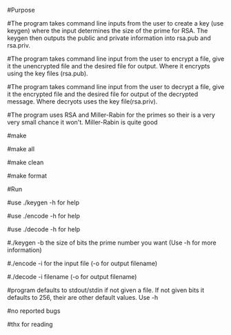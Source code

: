 #Purpose

#The program takes command line inputs from the user to create a key (use keygen) where the input determines the size of the prime for RSA. The keygen then outputs the public and private information into rsa.pub and rsa.priv.

#The program takes command line input from the user to encrypt a file, give it the unencrypted file and the desired file for output. Where it encrypts using the key files (rsa.pub).

#The program takes command line input from the user to decrypt a file, give it the encrypted file and the desired file for output of the decrypted message. Where decryots uses the key file(rsa.priv).

#The program uses RSA and Miller-Rabin for the primes so their is a very very small chance it won't. Miller-Rabin is quite good

#make

#make all

#make clean

#make format

#Run

#use ./keygen -h for help

#use ./encode -h for help

#use ./decode -h for help

#./keygen -b the size of bits the prime number you want (Use -h for more information)

#./encode -i for the input file (-o for output filename)

#./decode -i filename (-o for output filename)

#program defaults to stdout/stdin if not given a file. If not given bits it defaults to 256, their are other default values. Use -h

#no reported bugs

#thx for reading
